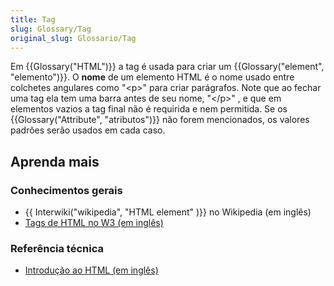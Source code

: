 ```yaml
---
title: Tag
slug: Glossary/Tag
original_slug: Glossario/Tag
---
```


Em {{Glossary("HTML")}} a tag é usada para criar um {{Glossary("element", "elemento")}}. O **nome** de um elemento HTML é o nome usado entre colchetes angulares como "\<p>" para criar parágrafos. Note que ao fechar uma tag ela tem uma barra antes de seu nome, "\</p>" , e que em elementos vazios a tag final não é requirida e nem permitida. Se os {{Glossary("Attribute", "atributos")}} não forem mencionados, os valores padrões serão usados em cada caso.

## Aprenda mais

### Conhecimentos gerais

- {{ Interwiki("wikipedia", "HTML element" )}} no Wikipedia (em inglês)
- [Tags de HTML no W3 (em inglês)](https://www.w3.org/History/19921103-hypertext/hypertext/WWW/MarkUp/Tags.html)

### Referência técnica

- [Introdução ao HTML (em inglês)](/pt-BR/docs/Learn/HTML/Introduction_to_HTML)
